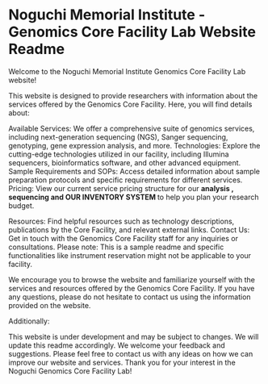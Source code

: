 
# Noguchi Memorial Institute - Genomics Core Facility Lab Website Readme

Welcome to the Noguchi Memorial Institute Genomics Core Facility Lab website!

This website is designed to provide researchers with information about the services offered by the Genomics Core Facility. Here, you will find details about:

Available Services: We offer a comprehensive suite of genomics services, including next-generation sequencing (NGS), Sanger sequencing, genotyping, gene expression analysis, and more.
Technologies: Explore the cutting-edge technologies utilized in our facility, including Illumina sequencers, bioinformatics software, and other advanced equipment.
Sample Requirements and SOPs: Access detailed information about sample preparation protocols and specific requirements for different services.
<br>
Pricing: View our current service pricing structure for our  <b> analysis , sequencing and OUR INVENTORY SYSTEM </b> to help you plan your research budget.

Resources: Find helpful resources such as technology descriptions, publications by the Core Facility, and relevant external links.
Contact Us: Get in touch with the Genomics Core Facility staff for any inquiries or consultations.
Please note: This is a sample readme and specific functionalities like instrument reservation might not be applicable to your facility.

We encourage you to browse the website and familiarize yourself with the services and resources offered by the Genomics Core Facility. If you have any questions, please do not hesitate to contact us using the information provided on the website.

Additionally:

This website is under development and may be subject to changes. We will update this readme accordingly.
We welcome your feedback and suggestions. Please feel free to contact us with any ideas on how we can improve our website and services.
Thank you for your interest in the Noguchi Genomics Core Facility Lab!
